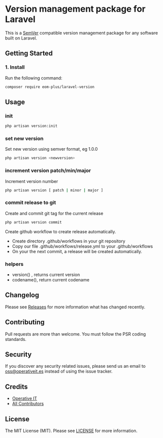 # Version management package for Laravel

This is a [SemVer](http://semver.org) compatible version management package for any software built on Laravel.

## Getting Started

### 1. Install

Run the following command:

```bash
composer require eom-plus/laravel-version
```

## Usage

### init

```bash
php artisan version:init
```

### set new version

Set new version using semver format, eg 1.0.0

```bash
php artisan version <newversion>
```

### increment version patch/min/major

Increment version number

```bash
php artisan version [ patch | minor | major ]
```

### commit release to git 

Create and commit git tag for the current release

```bash
php artisan version commit
```

Create github workflow to create release automatically.

* Create directory .github/workflows in your git repository
* Copy our file .github/workflows/release.yml to your .github/workflows
* On your the next commit, a release will be created automatically.


### helpers

- version() , returns current version
- codename(), return current codename

## Changelog

Please see [Releases](../../releases) for more information what has changed recently.

## Contributing

Pull requests are more than welcome. You must follow the PSR coding standards.

## Security

If you discover any security related issues, please send us an email to oss@operativeit.es instead of using the issue tracker.

## Credits

- [Operative IT](https://github.com/operativeit)
- [All Contributors](../../contributors)

## License

The MIT License (MIT). Please see [LICENSE](LICENSE.md) for more information.
